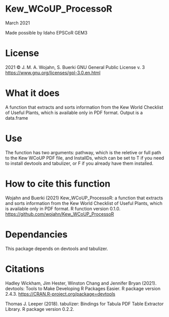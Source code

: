# Kew_WCoUP_ProcessoR

March 2021

Made possible by Idaho EPSCoR GEM3

# License
2021 © J. M. A. Wojahn, S. Buerki GNU General Public License v. 3
https://www.gnu.org/licenses/gpl-3.0.en.html

# What it does
A function that extracts and sorts information from the Kew World Checklist of  Useful Plants, which is available only in PDF format.
Output is a data.frame

# Use
The function has two arguments: pathway, which is the reletive or full path to the Kew WCoUP PDF file, and InstallDs, which can be set to T if you need to install devtools and tabulizer, or F if you already have them installed.

# How to cite this function
Wojahn and Buerki (2021) Kew_WCoUP_ProcessoR: a function that extracts and sorts information from the Kew World Checklist of  Useful Plants, which is available only in PDF format. R function version 0.1.0. https://github.com/wojahn/Kew_WCoUP_ProcessoR

# Dependancies
This package depends on devtools and tabulizer.

# Citations
Hadley Wickham, Jim Hester, Winston Chang and Jennifer
  Bryan (2021). devtools: Tools to Make Developing R
  Packages Easier. R package version 2.4.3.
  https://CRAN.R-project.org/package=devtools

Thomas J. Leeper (2018). tabulizer: Bindings for Tabula PDF
  Table Extractor Library. R package version 0.2.2.
